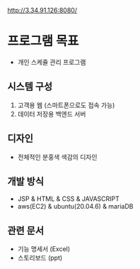 http://3.34.91.126:8080/

# 프로그램 목표

- 개인 스케쥴 관리 프로그램

## 시스템 구성
1. 고객용 웹 (스마트폰으로도 접속 가능)
2. 데이터 저장용 백엔드 서버

## 디자인
- 전체적인 분홍색 색감의 디자인

## 개발 방식
- JSP & HTML & CSS & JAVASCRIPT
- aws(EC2) & ubuntu(20.04.6) & mariaDB

## 관련 문서
- 기능 명세서 (Excel)
- 스토리보드 (ppt)